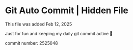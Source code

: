 # Git Auto Commit | Hidden File

This file was added Feb 12, 2025

Just for fun and keeping my daily git commit active 🤪

commit number: 2525048
